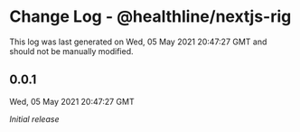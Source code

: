 # Change Log - @healthline/nextjs-rig

This log was last generated on Wed, 05 May 2021 20:47:27 GMT and should not be manually modified.

## 0.0.1
Wed, 05 May 2021 20:47:27 GMT

_Initial release_

